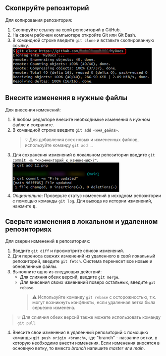 ## Скопируйте репозиторий ##
Для копирования репозитория:
1. Скопируйте ссылку на свой репозиторий в GitHub.
2. На своем рабочем компьютере откройте Git или Git Bash.
3. В командной строке введите `git clone` и вставьте скопированную ссылку.
![](3.png "Clone repository")

## Внесите изменения в нужные файлы ##
Для внесения изменений:
1. В любом редакторе внесите необходимые изменения в нужном файле и сохраните.
2. В командной строке введите `git add <имя_файла>`.
   >:bulb: Для добавления всех новых и измененных файлов, используйте команду `git add .`.
3. Для сохранения изменений в локальном репозитории введите `git commit -m "<комментарий_к_изменению>?"`.
![](2.png "Add and commit changes")
5. *Опционально*: Проверьте статус изменений в исходном репозитории с помощью команды `git log`. Для выхода из истории изменений, нажмите **q**.

## Сверьте изменения в локальном и удаленном репозиториях ##
Для сверки изменений в репозиториях:
1. Введите `git diff` и просмотрите список изменений.
2. Для переноса свежих изменений из удаленного в свой локальный репозиторий, введите `git fetch`. Система перенесет все новые и обновленные файлы.
3. Выполните одно из следующих действий:
   - Для слияния обеих версий, введите `git merge`.
   - Для внесения своих изменений поверх остальных, введите `git rebase`.
     >:warning: Используйте команду `git rebase` с осторожностью, т.к. могут возникнуть конфликты, если удаленная ветка была серьезно изменена.
 >:bulb: Для слияния обеих версий также можете использовать команду `git pull`.
4. Внесите свои изменения в удаленный репозиторий с помощью команды `git push origin <branch>`, где "branch" - название ветки, в которую необходимо внести изменения. Если изменения вносятся в основную ветку, то вместо *branch* напишите *master* или *main*.
